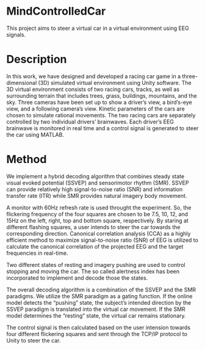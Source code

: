 # MindControlledCar
This project aims to steer a virtual car in a virtual environment using EEG signals.



# Description
In this work, we have designed and developed a racing car game in a three-dimensional (3D) simulated virtual environment using Unity software. The 3D virtual environment consists of two racing cars, tracks, as well as surrounding terrain that includes trees, grass, buildings, mountains, and the sky. Three cameras have been set up to show a driver’s view, a bird’s-eye view, and a following camera’s view. Kinetic parameters of the cars are chosen to simulate rational movements. The two racing cars are separately controlled by two individual drivers’ brainwaves. Each driver’s EEG brainwave is monitored in real time and a control signal is generated to steer the car using MATLAB.



# Method
We implement a hybrid decoding algorithm that combines steady state visual evoked potential (SSVEP) and sensorimotor rhythm (SMR).  SSVEP can provide relatively high signal-to-noise ratio (SNR) and information transfer rate (ITR) while SMR provides natural imagery body movement. 

A monitor with 60Hz refresh rate is used throught the experiment. So, the flickering frequency of the four squares are chosen to be 7.5, 10, 12, and 15Hz on the left, right, top and bottom square, respectively. By staring at different flashing squares, a user intends to steer the car towards the corresponding direction. 
Canonical correlation analysis (CCA) as a highly efficient method to maximize signal-to-noise ratio (SNR) of EEG is utilized to calculate the canonical correlation of the projected EEG and the target frequencies in real-time.

Two different states of resting and imagery pushing are used to control stopping and moving the car. The so called alertness index has been incorporated to implement and decode those the states.

The overall decoding algorithm is a combination of the SSVEP and the SMR paradigms. We utilize the SMR paradigm as a gating function. If the online model detects the “pushing” state, the subject’s intended direction by the SSVEP paradigm is translated into the virtual car movement. If the SMR model determines the “resting” state, the virtual car remains stationary. 

The control signal is then calculated based on the user intension towards four different flickering squares and sent through the TCP/IP protocol to Unity to steer the car.
